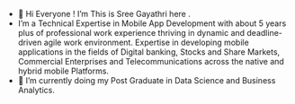 - 👋 Hi Everyone ! I’m This is Sree Gayathri here .
- I’m  a Technical Expertise in Mobile App Development with about 5 years plus of professional work experience 
 thriving in dynamic and deadline-driven agile work environment. 
Expertise in developing mobile applications in the fields of Digital banking, Stocks and Share Markets, Commercial Enterprises and Telecommunications across the native and hybrid mobile Platforms.
- 🌱 I’m currently doing my Post Graduate in Data Science and Business Analytics. 

<!---
sreegayu23/sreegayu23 is a ✨ special ✨ repository because its `README.md` (this file) appears on your GitHub profile.
You can click the Preview link to take a look at your changes.
--->
